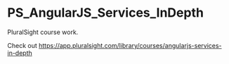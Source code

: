 # PS_AngularJS_Services_InDepth
PluralSight course work.

Check out <a href="https://app.pluralsight.com/library/courses/angularjs-services-in-depth" targe="_blank">https://app.pluralsight.com/library/courses/angularjs-services-in-depth</a>
